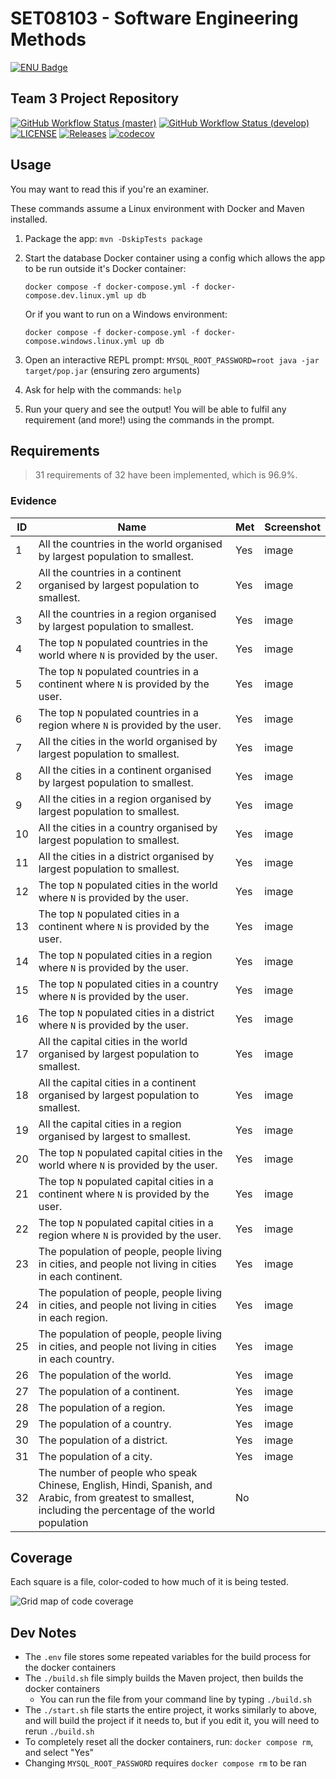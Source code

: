 # SET08103 - Software Engineering Methods

[![ENU Badge](https://img.shields.io/badge/Edinburgh%20Napier%20University-CC002A)](https://www.napier.ac.uk/)

## Team 3 Project Repository

[![GitHub Workflow Status (master)](https://img.shields.io/github/actions/workflow/status/2004seraph/SET08103/docker-image.yml?branch=master&label=master)](https://github.com/2004seraph/SET08103/actions?query=branch%3Amaster)
[![GitHub Workflow Status (develop)](https://img.shields.io/github/actions/workflow/status/2004seraph/SET08103/docker-image.yml?branch=develop&label=develop)](https://github.com/2004seraph/SET08103/actions?query=branch%3Adevelop)
[![LICENSE](https://img.shields.io/github/license/2004seraph/SET08103.svg?style=flat-square)](https://github.com/2004seraph/SET08103/blob/master/LICENSE)
[![Releases](https://img.shields.io/github/release/2004seraph/SET08103/all.svg?style=flat-square)](https://github.com/2004seraph/SET08103/releases)
[![codecov](https://codecov.io/gh/2004seraph/SET08103/branch/master/graph/badge.svg?token=EDH24ELB68)](https://codecov.io/gh/2004seraph/SET08103)

## Usage

You may want to read this if you're an examiner.

These commands assume a Linux environment with Docker and Maven installed.

1. Package the app: `mvn -DskipTests package`
2. Start the database Docker container using a config which allows the app to be run outside it's Docker container: 

   `docker compose -f docker-compose.yml -f docker-compose.dev.linux.yml up db`

    Or if you want to run on a Windows environment:    

   `docker compose -f docker-compose.yml -f docker-compose.windows.linux.yml up db`
3. Open an interactive REPL prompt: `MYSQL_ROOT_PASSWORD=root java -jar target/pop.jar` (ensuring zero arguments)
4. Ask for help with the commands: `help`
5. Run your query and see the output! You will be able to fulfil any requirement (and more!) using the commands in the prompt.

## Requirements

> 31 requirements of 32 have been implemented, which is 96.9%.

### Evidence

| ID | Name                                                                                                                                                     | Met | Screenshot |
|----|----------------------------------------------------------------------------------------------------------------------------------------------------------|-----|------------|
| 1  | All the countries in the world organised by largest population to smallest.                                                                              | Yes | image      |
| 2  | All the countries in a continent organised by largest population to smallest.                                                                            | Yes | image      |
| 3  | All the countries in a region organised by largest population to smallest.                                                                               | Yes | image      |
| 4  | The top `N` populated countries in the world where `N` is provided by the user.                                                                          | Yes | image      |
| 5  | The top `N` populated countries in a continent where `N` is provided by the user.                                                                        | Yes | image      |
| 6  | The top `N` populated countries in a region where `N` is provided by the user.                                                                           | Yes | image      |
| 7  | All the cities in the world organised by largest population to smallest.                                                                                 | Yes | image      |
| 8  | All the cities in a continent organised by largest population to smallest.                                                                               | Yes | image      |
| 9  | All the cities in a region organised by largest population to smallest.                                                                                  | Yes | image      |
| 10 | All the cities in a country organised by largest population to smallest.                                                                                 | Yes | image      |
| 11 | All the cities in a district organised by largest population to smallest.                                                                                | Yes | image      |
| 12 | The top `N` populated cities in the world where `N` is provided by the user.                                                                             | Yes | image      |
| 13 | The top `N` populated cities in a continent where `N` is provided by the user.                                                                           | Yes | image      |
| 14 | The top `N` populated cities in a region where `N` is provided by the user.                                                                              | Yes | image      |
| 15 | The top `N` populated cities in a country where `N` is provided by the user.                                                                             | Yes | image      |
| 16 | The top `N` populated cities in a district where `N` is provided by the user.                                                                            | Yes | image      |
| 17 | All the capital cities in the world organised by largest population to smallest.                                                                         | Yes | image      |
| 18 | All the capital cities in a continent organised by largest population to smallest.                                                                       | Yes | image      |
| 19 | All the capital cities in a region organised by largest to smallest.                                                                                     | Yes | image      |
| 20 | The top `N` populated capital cities in the world  where `N` is provided by the user.                                                                    | Yes | image      |
| 21 | The top `N` populated capital cities in a continent where `N` is provided by the user.                                                                   | Yes | image      |
| 22 | The top `N` populated capital cities in a region where `N` is provided by the user.                                                                      | Yes | image      |
| 23 | The population of people, people living in cities, and people not living in cities in each continent.                                                    | Yes | image      |
| 24 | The population of people, people living in cities, and people not living in cities in each region.                                                       | Yes | image      |
| 25 | The population of people, people living in cities, and people not living in cities in each country.                                                      | Yes | image      |
| 26 | The population of the world.                                                                                                                             | Yes | image      |
| 27 | The population of a continent.                                                                                                                           | Yes | image      |
| 28 | The population of a region.                                                                                                                              | Yes | image      |
| 29 | The population of a country.                                                                                                                             | Yes | image      |
| 30 | The population of a district.                                                                                                                            | Yes | image      |
| 31 | The population of a city.                                                                                                                                | Yes | image      |
| 32 | The number of people who speak Chinese, English, Hindi, Spanish, and Arabic, from greatest to smallest, including the percentage of the world population | No  |            |

## Coverage

Each square is a file, color-coded to how much of it is being tested.

![Grid map of code coverage](https://codecov.io/gh/2004seraph/SET08103/graphs/tree.svg?token=EDH24ELB68)

## Dev Notes

- The `.env` file stores some repeated variables for the build process for the docker containers
- The `./build.sh` file simply builds the Maven project, then builds the docker containers
  - You can run the file from your command line by typing `./build.sh`
- The `./start.sh` file starts the entire project, it works similarly to above, and will build the project if it needs
to, but if you edit it, you will need to rerun `./build.sh`
- To completely reset all the docker containers, run: `docker compose rm`, and select "Yes"
- Changing `MYSQL_ROOT_PASSWORD` requires `docker compose rm` to be ran